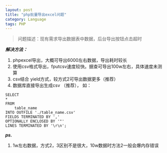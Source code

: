 ```yaml
---
layout: post
title: "php批量导出excel问题"
category: Language
tags: PHP
---
```



>问题描述：现有需求导出数据表中数据，后台导出按钮点击超时

***解决方法：***
1. phpexcel导出，大概可导出6000左右数据，导出耗时较长
2. 使用csv格式导出，fputcsv速度较快。据查可导出100w左右，具体速度未测算
3. csv结合 yield方式，较方式2可导出数据更多（推荐）
4. 数据库直接导出生成csv （推荐）， 如：

```
SELECT
*
FROM
    table_name 
INTO OUTFILE './table_name.csv'
FIELDS TERMINATED BY ','
OPTIONALLY ENCLOSED BY '"'
LINES TERMINATED BY '\r\n';  
```



***ps.*** 
1. 1w左右数据，方式2，3区别不是很大，10w数据时方法2一般会爆内存错误
